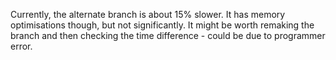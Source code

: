 Currently, the alternate branch is about 15% slower. It has memory optimisations though, but not significantly.
It might be worth remaking the branch and then checking the time difference - could be due to programmer error. 
